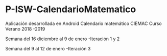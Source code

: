# P-ISW-CalendarioMatematico
Aplicación desarrollada en Android
Calendario matemático CIEMAC
Curso Verano 2018 -2019

Semana del 16 diciembre al 9 de enero 
-Iteración 1 y 2

Semana del 9 al 12 de enero
-Iteración 3

